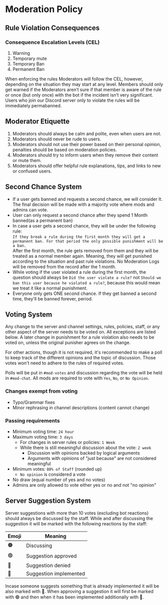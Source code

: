 # Moderation Policy

## Rule Violation Consequences

### **C**onsequence **E**scalation **L**evels (CEL)

1. Warning
2. Temporary mute
3. Temporary Ban
4. Permanent Ban

When enforcing the rules Moderators will follow the CEL, however, depending on the situation they may start at any level. Members should only get warned if the Moderators aren’t sure if that member is aware of the rule or once (but only once) with the bot if the incident isn’t very significant. Users who join our Discord server only to violate the rules will be immediately permabanned.

## Moderator Etiquette

1. Moderators should always be calm and polite, even when users are not.
2. Moderators should never be rude to users.
3. Moderators should not use their power based on their personal opinion, penalties should be based on moderation policies.
4. Moderators should try to inform users when they remove their content or mute them.
5. Moderators should offer helpful rule explanations, tips, and links to new or confused users.

## Second Chance System

- If a user gets banned and requests a second chance, we will consider It. The final decision will be made with a majority vote where mods and admins can vote.
- User can only request a second chance after they spend 1 Month banned(as a permanent ban)
- In case a user gets a second chance, they will be under the following rule: \
  `If they break a rule during the first month they will get a permanent ban. For that period the only possible punishment will be a ban.` \
  After the first month, the rule gets removed from them and they will be treated as a normal member again. Meaning, they will get punished according to the situation and past rule violations. No Moderation Logs will be removed from the record after the 1 month.
- While voting if the user violated a rule during the first month, the question should always be `Did the user violate a rule?` not `Should we ban this user because he violated a rule?`, because this would mean we treat it like a normal punishment.
- Everyone only gets ONE second chance. If they get banned a second time, they'll be banned forever, period.

## Voting System

Any change to the server and channel settings, rules, policies, staff, or any other aspect of the server needs to be voted on. All exceptions are listed below. A later change in punishment for a rule violation also needs to be voted on, unless the original punisher agrees on the change.

For other actions, though it is not required, it's recommended to make a poll to keep track of the different opinions and the topic of discussion. Those votes won't need to adhere to the rules of required votes.

Polls will be put in `#mod-votes` and discussion regarding the vote will be held in `#mod-chat`. All mods are required to vote with `Yes`, `No`, or `No Opinion`.

### Changes exempt from voting

- Typo/Grammar fixes
- Minor rephrasing in channel descriptions (content cannot change)

### Passing requirements

- Minimum voting time: `24 hour`
- Maximum voting time: `3 days`
  - For changes in server rules or policies: `1 Week`
  - While there is still meaningful discussion about the vote: `2 week`
    - Discussion with opinions backed by logical arguments
    - Arguments with opinions of "just because" are not considered meaningful
- Minimum votes: `80% of Staff` (rounded up)
  - `No opinion` is considered a vote
- No draw (equal number of yes and no votes)
- Admins are only allowed to vote either yes or no and not "no opinion"

## Server Suggestion System

Server suggestions with more than 10 votes (excluding bot reactions) should always be discussed by the staff. While and after discussing the suggestion it will be marked with the following reactions by the staff:

| Emoji | Meaning                |
| ----- | ---------------------- |
| 🟠    | Discussing             |
| 🟢    | Suggestion approved    |
| 🔴    | Suggestion denied      |
| 🔵    | Suggestion implemented |

Incase someone suggests something that is already implemented it will be also marked with 🔵.
When approving a suggestion it will first be marked with 🟢 and then when it has been implemented additionally with 🔵.
